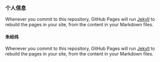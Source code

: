 ### 个人信息
Whenever you commit to this repository, GitHub Pages will run [Jekyll](https://jekyllrb.com/) to rebuild the pages in your site, from the content in your Markdown files.
#### 朱经纬
Whenever you commit to this repository, GitHub Pages will run [Jekyll](https://jekyllrb.com/) to rebuild the pages in your site, from the content in your Markdown files.
